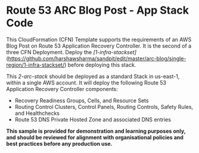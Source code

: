 # Route 53 ARC Blog Post - App Stack Code

This CloudFormation (CFN) Template supports the requirements of an AWS Blog Post on Route 53 Application Recovery Controller. It is the second of a three CFN Deployment. Deploy the *[1-infra-stackset]*(https://github.com/harshawsharma/sandpit/edit/master/arc-blog/single-region/1-infra-stackset/) before deploying this stack. 


This *2-arc-stack* should be deployed as a standard Stack in us-east-1, within a single AWS account.  It will deploy the following Route 53 Application Recovery Controller components:  
* Recovery Readiness Groups, Cells, and Resource Sets  
* Routing Control Clusters, Control Panels, Routing Controls, Safety Rules, and Healthchecks  
* Route 53 DNS Private Hosted Zone and associated DNS entries  

**This sample is provided for demonstration and learning purposes only, and should be reviewed for alignment with organisational policies and best practices before any production use.**
